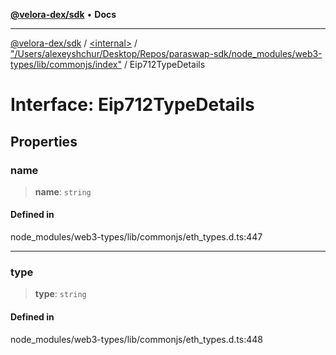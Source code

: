 [**@velora-dex/sdk**](../../../../README.md) • **Docs**

***

[@velora-dex/sdk](../../../../globals.md) / [\<internal\>](../../../README.md) / ["/Users/alexeyshchur/Desktop/Repos/paraswap-sdk/node\_modules/web3-types/lib/commonjs/index"](../README.md) / Eip712TypeDetails

# Interface: Eip712TypeDetails

## Properties

### name

> **name**: `string`

#### Defined in

node\_modules/web3-types/lib/commonjs/eth\_types.d.ts:447

***

### type

> **type**: `string`

#### Defined in

node\_modules/web3-types/lib/commonjs/eth\_types.d.ts:448
